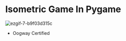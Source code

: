# Isometric Game In Pygame

![ezgif-7-b9f03d315c](https://github.com/user-attachments/assets/d574d35a-9390-489e-bc42-4850f2d57328)

 - Oogway Certified
